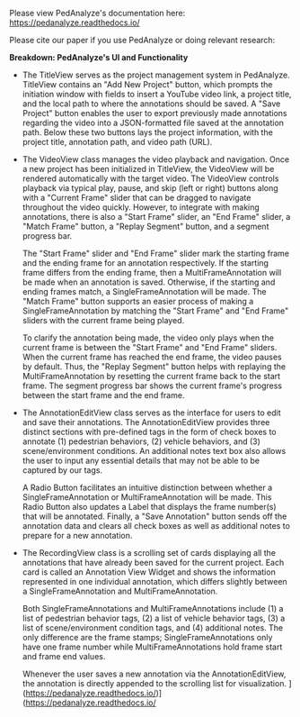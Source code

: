 Please view PedAnalyze's documentation here: https://pedanalyze.readthedocs.io/

Please cite our paper if you use PedAnalyze or doing relevant research:


**Breakdown: PedAnalyze's UI and Functionality**

- The TitleView serves as the project management system in PedAnalyze. TitleView contains an "Add New Project" button, which prompts the initiation window with fields to insert a YouTube video link, a project title, and the local path to where the annotations should be saved. A "Save Project" button enables the user to export previously made annotations regarding the video into a JSON-formatted file saved at the annotation path. Below these two buttons lays the project information, with the project title, annotation path, and video path (URL).

- The VideoView class manages the video playback and navigation. Once a new project has been initialized in TitleView, the VideoView will be rendered automatically with the target video. The VideoView controls playback via typical play, pause, and skip (left or right) buttons along with a "Current Frame" slider that can be dragged to navigate throughout the video quickly. However, to integrate with making annotations, there is also a "Start Frame" slider, an "End Frame" slider, a "Match Frame" button, a "Replay Segment" button, and a segment progress bar.

  The "Start Frame" slider and "End Frame" slider mark the starting frame and the ending frame for an annotation respectively. If the starting frame differs from the ending frame, then a MultiFrameAnnotation will be made when an annotation is saved. Otherwise, if the starting and ending frames match, a SingleFrameAnnotation will be made. The "Match Frame" button supports an easier process of making a SingleFrameAnnotation by matching the "Start Frame" and "End Frame" sliders with the current frame being played.

  To clarify the annotation being made, the video only plays when the current frame is between the "Start Frame" and "End Frame" sliders. When the current frame has reached the end frame, the video pauses by default. Thus, the "Replay Segment" button helps with replaying the MultiFrameAnnotation by resetting the current frame back to the start frame. The segment progress bar shows the current frame's progress between the start frame and the end frame.

- The AnnotationEditView class serves as the interface for users to edit and save their annotations. The AnnotationEditView provides three distinct sections with pre-defined tags in the form of check boxes to annotate (1) pedestrian behaviors, (2) vehicle behaviors, and (3) scene/environment conditions. An additional notes text box also allows the user to input any essential details that may not be able to be captured by our tags.

  A Radio Button facilitates an intuitive distinction between whether a SingleFrameAnnotation or MultiFrameAnnotation will be made. This Radio Button also updates a Label that displays the frame number(s) that will be annotated. Finally, a "Save Annotation" button sends off the annotation data and clears all check boxes as well as additional notes to prepare for a new annotation.

- The RecordingView class is a scrolling set of cards displaying all the annotations that have already been saved for the current project. Each card is called an Annotation View Widget and shows the information represented in one individual annotation, which differs slightly between a SingleFrameAnnotation and MultiFrameAnnotation. 

  Both SingleFrameAnnotations and MultiFrameAnnotations include (1) a list of pedestrian behavior tags, (2) a list of vehicle behavior tags, (3) a list of scene/environment condition tags, and (4) additional notes. The only difference are the frame stamps; SingleFrameAnnotations only have one frame number while MultiFrameAnnotations hold frame start and frame end values.

  Whenever the user saves a new annotation via the AnnotationEditView, the annotation is directly appended to the scrolling list for visualization.
](https://pedanalyze.readthedocs.io/)](https://pedanalyze.readthedocs.io/
